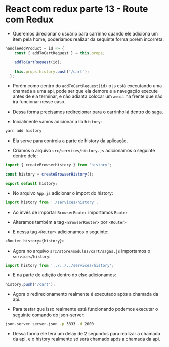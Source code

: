 <h1>React com redux parte 13 - Route com Redux</h1>

- Queremos direcionar o usuário para carrinho quando ele adiciona um item pela home,
poderiamos realizar da sequinte forma porém incorreta:

```js
handleAddProduct = id => {
    const { addToCartRequest } = this.props;

    addToCartRequest(id);

    this.props.history.push('/cart');
  };
```

- Porém como dentro do `addToCartRequest(id)` o js está executando uma chamada a uma api, pode ser que ela demore
e a navegação execute antes de ela terminar, e não adianta colocar um `await` na frente que não irá funcionar nesse caso.

- Dessa forma precisamos redirecionar para o carrinho lá dentro do saga.

- Inicialmente vamos adicionar a lib `history`:

```bash
yarn add history
```

- Ela serve para controla a parte de history da aplicação.

- Criamos o arquivo `src/services/history.js` adicionamos o seguinte dentro dele:

```js
import { createBrowserHistory } from 'history';

const history = createBrowserHistory();

export default history;
```

- No arquivo `App.js` adicionar o import do history:

```js
import history from './services/history';
```

- Ao invés de importar `BrowserRouter` importamos `Router`

- Alteramos também a tag `<BrowserRouter>` por `<Router>`

- E nessa tag `<Router>` adicionamos o seguinte:

```js
<Router history={history}>
```

- Agora no arquivo `src/store/modules/cart/sagas.js` importamos o `services/history`:

```js
import history from '../../../services/history';
```

- E na parte de adição dentro do else adicionamos:

```js
history.push('/cart');
```

- Agora o redirecionamento realmente é executado após a chamada da api.

- Para testar que isso realmente está funcionando podemos executar o seguinte comando do json-server:

```bash
json-server server.json -p 3333 -d 2000
```

- Dessa forma ele terá um delay de 2 segundos para realizar a chamada da api, e o history realmente só será chamado após a chamada da api.

